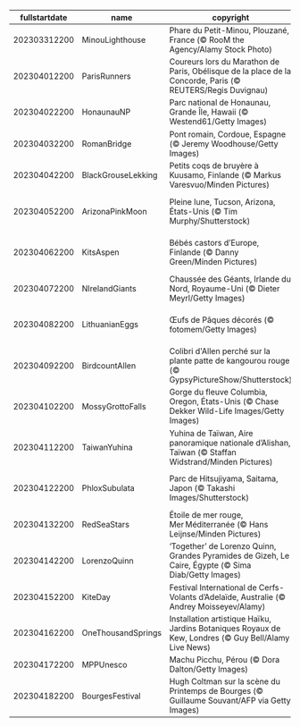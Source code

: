 |fullstartdate|name|copyright|title|image|
|--|--|--|--|--|
202303312200|MinouLighthouse|Phare du Petit-Minou, Plouzané, France (© RooM the Agency/Alamy Stock Photo)|Ce phare vous fait les yeux doux|![](/fr-FR/2023/04/202303312200MinouLighthouse.jpg)|
202304012200|ParisRunners|Coureurs lors du Marathon de Paris, Obélisque de la place de la Concorde, Paris (© REUTERS/Regis Duvignau)|À vos marques !|![](/fr-FR/2023/04/202304012200ParisRunners.jpg)|
202304022200|HonaunauNP|Parc national de Honaunau, Grande Île, Hawaii (© Westend61/Getty Images)|Arc-en-ciel paradisiaque|![](/fr-FR/2023/04/202304022200HonaunauNP.jpg)|
202304032200|RomanBridge|Pont romain, Cordoue, Espagne (© Jeremy Woodhouse/Getty Images)|Un pont chargé d’histoire|![](/fr-FR/2023/04/202304032200RomanBridge.jpg)|
202304042200|BlackGrouseLekking|Petits coqs de bruyère à Kuusamo, Finlande (© Markus Varesvuo/Minden Pictures)|C’est qui le plus beau ?|![](/fr-FR/2023/04/202304042200BlackGrouseLekking.jpg)|
202304052200|ArizonaPinkMoon|Pleine lune, Tucson, Arizona, États-Unis (© Tim Murphy/Shutterstock)|Lune rose de printemps en Arizona|![](/fr-FR/2023/04/202304052200ArizonaPinkMoon.jpg)|
202304062200|KitsAspen|Bébés castors d’Europe, Finlande (© Danny Green/Minden Pictures)|Un constructeur de digues hors pair !|![](/fr-FR/2023/04/202304062200KitsAspen.jpg)|
202304072200|NIrelandGiants|Chaussée des Géants, Irlande du Nord, Royaume-Uni (© Dieter Meyrl/Getty Images)|Une légende de Géants|![](/fr-FR/2023/04/202304072200NIrelandGiants.jpg)|
202304082200|LithuanianEggs|Œufs de Pâques décorés (© fotomem/Getty Images)|Pourquoi ces œufs sont-ils décorés ?|![](/fr-FR/2023/04/202304082200LithuanianEggs.jpg)|
202304092200|BirdcountAllen|Colibri d'Allen perché sur la plante patte de kangourou rouge (© GypsyPictureShow/Shutterstock)|Les oiseaux sont de retour !|![](/fr-FR/2023/04/202304092200BirdcountAllen.jpg)|
202304102200|MossyGrottoFalls|Gorge du fleuve Columbia, Oregon, États-Unis (© Chase Dekker Wild-Life Images/Getty Images)|Où se trouve cette cascade ?|![](/fr-FR/2023/04/202304102200MossyGrottoFalls.jpg)|
202304112200|TaiwanYuhina|Yuhina de Taïwan, Aire panoramique nationale d’Alishan, Taïwan (© Staffan Widstrand/Minden Pictures)|Quels sont ces oiseaux si mignons?|![](/fr-FR/2023/04/202304112200TaiwanYuhina.jpg)|
202304122200|PhloxSubulata|Parc de Hitsujiyama, Saitama, Japon (© Takashi Images/Shutterstock)|Quelles sont ces fleurs magnifiques ?|![](/fr-FR/2023/04/202304122200PhloxSubulata.jpg)|
202304132200|RedSeaStars|Étoile de mer rouge, Mer Méditerranée (© Hans Leijnse/Minden Pictures)|Animal ou végétal?|![](/fr-FR/2023/04/202304132200RedSeaStars.jpg)|
202304142200|LorenzoQuinn|‘Together’ de Lorenzo Quinn, Grandes Pyramides de Gizeh, Le Caire, Égypte (© Sima Diab/Getty Images)|Quand l'art imite la vie|![](/fr-FR/2023/04/202304142200LorenzoQuinn.jpg)|
202304152200|KiteDay|Festival International de Cerfs-Volants d’Adelaïde, Australie (© Andrey Moisseyev/Alamy)|Prêts pour le décollage?|![](/fr-FR/2023/04/202304152200KiteDay.jpg)|
202304162200|OneThousandSprings|Installation artistique Haïku, Jardins Botaniques Royaux de Kew, Londres (© Guy Bell/Alamy Live News)|Poésie suspendue|![](/fr-FR/2023/04/202304162200OneThousandSprings.jpg)|
202304172200|MPPUnesco|Machu Picchu, Pérou (© Dora Dalton/Getty Images)|Où est cette cité perdue?|![](/fr-FR/2023/04/202304172200MPPUnesco.jpg)|
202304182200|BourgesFestival|Hugh Coltman sur la scène du Printemps de Bourges (© Guillaume Souvant/AFP via Getty Images)|La musique adoucit les cœurs|![](/fr-FR/2023/04/202304182200BourgesFestival.jpg)|
